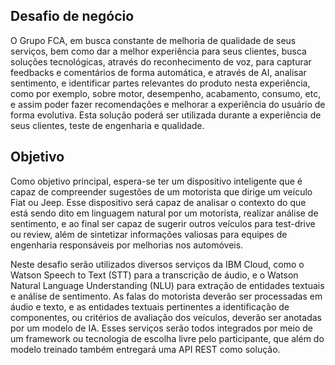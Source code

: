 ## Desafio de negócio

O Grupo FCA, em busca constante de melhoria de qualidade de seus serviços, bem como dar a melhor experiência para seus clientes, busca soluções tecnológicas, através do reconhecimento de voz, para capturar feedbacks e comentários de forma automática, e através de AI, analisar sentimento, e identificar partes relevantes do produto nesta experiência, como por exemplo, sobre motor, desempenho, acabamento, consumo, etc, e assim poder fazer recomendações e melhorar a experiência do usuário de forma evolutiva. Esta solução poderá ser utilizada durante a experiência de seus clientes, teste de engenharia e qualidade.

## Objetivo

Como objetivo principal, espera-se ter um dispositivo inteligente que é capaz de compreender sugestões de um motorista que dirige um veículo Fiat ou Jeep. Esse dispositivo será capaz de analisar o contexto do que está sendo dito em linguagem natural por um motorista, realizar análise de sentimento, e ao final ser capaz de sugerir outros veículos para test-drive ou review, além de sintetizar informações valiosas para equipes de engenharia responsáveis por melhorias nos automóveis.

Neste desafio serão utilizados diversos serviços da IBM Cloud, como o Watson Speech to Text (STT) para a transcrição de áudio, e o Watson Natural Language Understanding (NLU) para extração de entidades textuais e análise de sentimento. As falas do motorista deverão ser processadas em áudio e texto, e as entidades textuais pertinentes a identificação de componentes, ou critérios de avaliação dos veículos, deverão ser anotadas por um modelo de IA. Esses serviços serão todos integrados por meio de um framework ou tecnologia de escolha livre pelo participante, que além do modelo treinado também entregará uma API REST como solução.
